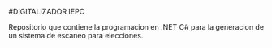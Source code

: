 #DIGITALIZADOR IEPC

Repositorio que contiene la programacion en .NET C# para la generacion de un sistema de escaneo para elecciones.
